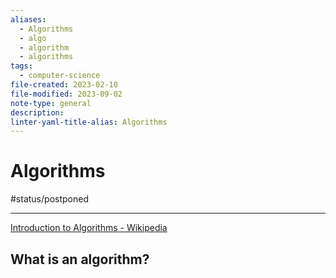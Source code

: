 ```yaml
---
aliases:
  - Algorithms
  - algo
  - algorithm
  - algorithms
tags:
  - computer-science
file-created: 2023-02-10
file-modified: 2023-09-02
note-type: general
description: 
linter-yaml-title-alias: Algorithms
---
```


# Algorithms

#status/postponed

---

[Introduction to Algorithms - Wikipedia](https://en.wikipedia.org/wiki/Introduction_to_Algorithms)

## What is an algorithm?
